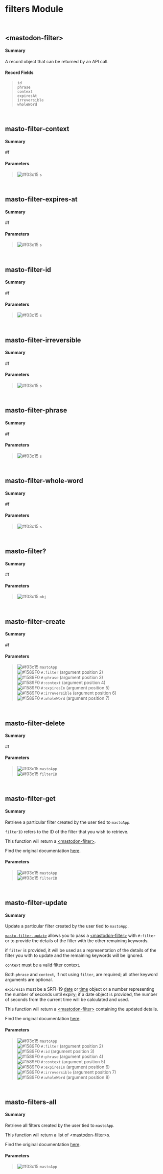 # filters Module


<br />

## \<mastodon-filter\>
#### Summary
A record object that can be returned by an API call.
#### Record Fields
> `id` <br />
> `phrase` <br />
> `context` <br />
> `expiresAt` <br />
> `irreversible` <br />
> `wholeWord` <br />

<br />

## masto-filter-context
#### Summary
#f
#### Parameters
> ![#f03c15](https://placehold.it/15/f03c15/000000?text=+) `s` <br />

<br />

## masto-filter-expires-at
#### Summary
#f
#### Parameters
> ![#f03c15](https://placehold.it/15/f03c15/000000?text=+) `s` <br />

<br />

## masto-filter-id
#### Summary
#f
#### Parameters
> ![#f03c15](https://placehold.it/15/f03c15/000000?text=+) `s` <br />

<br />

## masto-filter-irreversible
#### Summary
#f
#### Parameters
> ![#f03c15](https://placehold.it/15/f03c15/000000?text=+) `s` <br />

<br />

## masto-filter-phrase
#### Summary
#f
#### Parameters
> ![#f03c15](https://placehold.it/15/f03c15/000000?text=+) `s` <br />

<br />

## masto-filter-whole-word
#### Summary
#f
#### Parameters
> ![#f03c15](https://placehold.it/15/f03c15/000000?text=+) `s` <br />

<br />

## masto-filter?
#### Summary
#f
#### Parameters
> ![#f03c15](https://placehold.it/15/f03c15/000000?text=+) `obj` <br />

<br />

## masto-filter-create
#### Summary
#f
#### Parameters
> ![#f03c15](https://placehold.it/15/f03c15/000000?text=+) `mastoApp` <br />
> ![#1589F0](https://placehold.it/15/1589F0/000000?text=+) `#:filter` (argument position 2) <br />
> ![#1589F0](https://placehold.it/15/1589F0/000000?text=+) `#:phrase` (argument position 3) <br />
> ![#1589F0](https://placehold.it/15/1589F0/000000?text=+) `#:context` (argument position 4) <br />
> ![#1589F0](https://placehold.it/15/1589F0/000000?text=+) `#:expiresIn` (argument position 5) <br />
> ![#1589F0](https://placehold.it/15/1589F0/000000?text=+) `#:irreversible` (argument position 6) <br />
> ![#1589F0](https://placehold.it/15/1589F0/000000?text=+) `#:wholeWord` (argument position 7) <br />

<br />

## masto-filter-delete
#### Summary
#f
#### Parameters
> ![#f03c15](https://placehold.it/15/f03c15/000000?text=+) `mastoApp` <br />
> ![#f03c15](https://placehold.it/15/f03c15/000000?text=+) `filterID` <br />

<br />

## masto-filter-get
#### Summary
Retrieve a particular filter created by the user tied to `mastoApp`.

`filterID` refers to the ID of the filter that you wish to retrieve.

This function will return a [\<mastodon-filter\>](#mastodon-filter).

Find the original documentation [here](https://docs.joinmastodon.org/methods/accounts/filters/).
#### Parameters
> ![#f03c15](https://placehold.it/15/f03c15/000000?text=+) `mastoApp` <br />
> ![#f03c15](https://placehold.it/15/f03c15/000000?text=+) `filterID` <br />

<br />

## masto-filter-update
#### Summary
Update a particular filter created by the user tied to `mastoApp`.

[`masto-filter-update`](#masto-filter-update) allows you to pass a
[\<mastodon-filter\>](#mastodon-filter) with `#:filter` or to provide the
details of the filter with the other remaining keywords.

if `filter` is provided, it will be used as a representation of the details of
the filter you with to update and the remaining keywords will be ignored.

`context` must be a valid filter context.

Both `phrase` and `context`, if not using `filter`, are required; all other
keyword arguments are optional.

`expiresIn` must be a SRFI-19 [date](https://www.gnu.org/software/guile/manual/html_node/SRFI_002d19-Date.html)
or [time](https://www.gnu.org/software/guile/manual/html_node/SRFI_002d19-Time.html)
object or a number representing the number of seconds until expiry; if a date
object is provided, the number of seconds from the current time will be
calculated and used.

This function will return a [\<mastodon-filter\>](#mastodon-filter) containing
the updated details.

Find the original documentation [here](https://docs.joinmastodon.org/methods/accounts/filters/).
#### Parameters
> ![#f03c15](https://placehold.it/15/f03c15/000000?text=+) `mastoApp` <br />
> ![#1589F0](https://placehold.it/15/1589F0/000000?text=+) `#:filter` (argument position 2) <br />
> ![#1589F0](https://placehold.it/15/1589F0/000000?text=+) `#:id` (argument position 3) <br />
> ![#1589F0](https://placehold.it/15/1589F0/000000?text=+) `#:phrase` (argument position 4) <br />
> ![#1589F0](https://placehold.it/15/1589F0/000000?text=+) `#:context` (argument position 5) <br />
> ![#1589F0](https://placehold.it/15/1589F0/000000?text=+) `#:expiresIn` (argument position 6) <br />
> ![#1589F0](https://placehold.it/15/1589F0/000000?text=+) `#:irreversible` (argument position 7) <br />
> ![#1589F0](https://placehold.it/15/1589F0/000000?text=+) `#:wholeWord` (argument position 8) <br />

<br />

## masto-filters-all
#### Summary
Retrieve all filters created by the user tied to `mastoApp`.

This function will return a list of [\<mastodon-filter\>](#mastodon-filter)s.

Find the original documentation [here](https://docs.joinmastodon.org/methods/accounts/filters/).
#### Parameters
> ![#f03c15](https://placehold.it/15/f03c15/000000?text=+) `mastoApp` <br />

<br />

